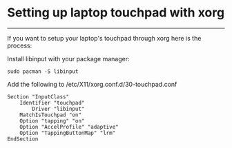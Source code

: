 [//]: # (2021-10-17)
# Setting up laptop touchpad with xorg


---

If you want to setup your laptop's touchpad through xorg here is the process:

Install libinput with your package manager:

```
sudo pacman -S libinput
```

Add the following to /etc/X11/xorg.conf.d/30-touchpad.conf

```
Section "InputClass"
    Identifier "touchpad"
   	    Driver "libinput"
    MatchIsTouchpad "on"
    Option "tapping" "on"
    Option "AccelProfile" "adaptive"
    Option "TappingButtonMap" "lrm"
EndSection
```
